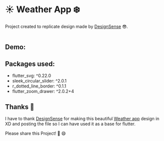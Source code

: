 # ☀️ Weather App ❄️

Project created to replicate design made by [DesignSense](https://www.youtube.com/channel/UCK3KESgQlmEBJ5DnRxWJ9oA) 😎.
<br/><br/>

## Demo:


## Packages used:

- flutter_svg: ^0.22.0 
- sleek_circular_slider: ^2.0.1
- r_dotted_line_border: ^0.1.1
- flutter_zoom_drawer: ^2.0.2+4

## Thanks 👏

I have to thank [DesignSense](https://www.youtube.com/channel/UCK3KESgQlmEBJ5DnRxWJ9oA) for making this beautiful [Weather app](https://www.youtube.com/watch?v=3UXMG5J43Wo) design in XD and posting the file so I can have used it as a base for flutter.

Please share this Project! 🤝 😄
